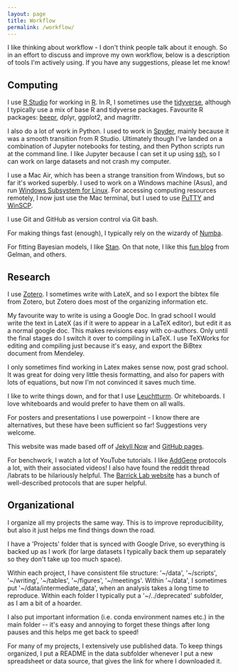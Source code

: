 ```yaml
---
layout: page
title: Workflow
permalink: /workflow/
---
```

  
I like thinking about workflow - I don't think people talk about it enough. So in an effort to discuss and improve my own workflow, below is a description of tools I'm actively using. If you have any suggestions, please let me know!

## Computing

I use [R Studio](https://www.rstudio.com/) for working in [R](https://www.r-project.org/).  In R, I sometimes use the [tidyverse](http://www.tidyverse.org/), although I typically use a mix of base 
R and tidyverse packages. Favourite R packages: [beepr](https://cran.r-project.org/web/packages/beepr/index.html), dplyr, ggplot2, and magrittr.

I also do a lot of work in Python. I used to work in [Spyder](https://pythonhosted.org/spyder/), mainly because it was a smooth transition from R Studio. Ultimately though I've landed on a combination 
of Jupyter notebooks for testing, and then Python scripts run at the command line. I like Jupyter because I can set it up using 
[ssh](https://fizzylogic.nl/2017/11/06/edit-jupyter-notebooks-over-ssh/), so I can work on large datasets and not crash my computer.

I use a Mac Air, which has been a strange transition from Windows, but so far it's worked superbly. I used to work on a Windows machine (Asus), and run [Windows Subsystem for 
Linux](https://msdn.microsoft.com/en-us/commandline/wsl/about). 
For accessing computing resources remotely, I now just use the Mac terminal, but I used to use [PuTTY](https://www.chiark.greenend.org.uk/~sgtatham/putty/) and 
[WinSCP](https://winscp.net/eng/download.php).

I use Git and GitHub as version control via Git bash.

For making things fast (enough), I typically rely on the wizardy of [Numba](https://numba.pydata.org/).

For fitting Bayesian models, I like [Stan](https://mc-stan.org/). On that note, I like this [fun 
blog](https://statmodeling.stat.columbia.edu/) from Gelman, and others.

## Research

I use [Zotero](https://www.zotero.org/). I sometimes write with LateX, and so I export the bibtex file from Zotero, but Zotero does most of the organizing information etc.

My favourite way to write is using a Google Doc. In grad school I would write the text in LateX (as if it were to appear in a LaTeX editor), but edit it as a normal google doc. This makes revisions 
easy with co-authors. Only until the final stages do I switch it over to compiling in 
LaTeX. I use TeXWorks for editing and compiling just because it's easy, and export the BiBtex document from Mendeley.

I only sometimes find working in Latex makes sense now, post grad school. It was great for doing very little thesis formatting, and also for papers with lots of equations, but now I'm not convinced it 
saves much time.

I like to write things down, and for that I use [Leuchtturm](https://www.leuchtturm1917.us/notebooks/). Or whiteboards. I love whiteboards and would prefer to have them on all walls.

For posters and presentations I use powerpoint - I know there are alternatives, but these have been sufficient so far! Suggestions very welcome.

This website was made based off of [Jekyll Now](https://github.com/barryclark/jekyll-now) and [GitHub pages](https://pages.github.com/).

For benchwork, I watch a lot of YouTube tutorials. I like [AddGene](https://www.addgene.org/protocols/) protocols a lot, with their associated videos! I also have found the reddit thread /labrats to 
be hilariously helpful. The [Barrick Lab website](https://barricklab.org/twiki/bin/view/Lab/ProtocolList) has a bunch of well-described protocols that are super helpful. 

## Organizational

I organize all my projects the same way. This is to improve reproducibility, but also it just helps me find things down the road. 

I have a 'Projects' folder that is synced with Google Drive, so everything is backed up as I work (for large datasets I typically back them up separately so they don't take up too much space).

 Within each project, I have consistent file structure: '~/data', '~/scripts', '~/writing', '~/tables', '~/figures', '~/meetings'. Within '~/data', I sometimes put '~/data/intermediate_data', when an 
analysis 
takes a long time to reproduce. Within each folder I typically put a '~/../deprecated' subfolder, as I am a bit of a hoarder. 

I also put important information (i.e. conda environment names etc.) in the main folder -- it's easy and annoying to forget these things after long pauses and this helps me get back to speed!

For many of my projects, I extensively use published data. To keep things organized, I put a README in the data subfolder whenever I put a new spreadsheet or data source, that gives the link for where 
I downloaded it. 
